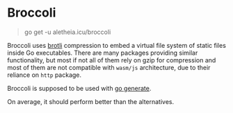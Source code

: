 # Broccoli
> go get -u aletheia.icu/broccoli

Broccoli uses [brotli](https://github.com/google/brotli) compression to embed a virtual file system of static files inside Go executables. There are many packages providing similar functionality, but most if not all of them rely on gzip for compression and most of them are not compatible with `wasm/js` architecture, due to their reliance on `http` package.

Broccoli is supposed to be used with [go generate](https://blog.golang.org/generate).

On average, it should perform better than the alternatives.
